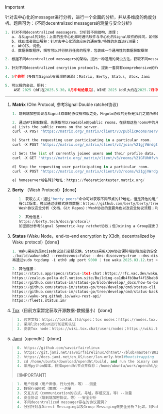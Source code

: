 > [!IMPORTANT]
>
> 针对去中心化的messager进行分析，进行一个全面的分析，并从多维度的角度分析。题目可为：《不同decentralized messagers的测量与安全分析》

```python
1. 针对不同decentralized messagers，分析其不同结构、原理；
   a. 与Signal的对比：上面的去中心化即时通讯软件与中心化的Signal软件的异同，如何体现出去中心化性质
   b. 找到或者给出解释：针对去中心化消息应用的通用性/特性的东西进行测量；
   c. WHOIS，词云，
   d. 数据获取程序，撰写可以并行执行任务的程序，包装成一个通用性的数据获取框架

2. 根据不同decentralized messagers的架构，提出一种通用的爬虫方法，获取不同messagers的生态数据，分别展开大规模测量；

3. 针对不同decentralized encrytion protocols，提出一套具有comprehensive的formal analysis method，分别展开安全协议分析（并提出相关的mitigations？）

4. 5个典型（多数与Signal有很深的渊源）：Matrix, Berty, Status, Atox，Jami

5. 可以投的会议、期刊：
	ASE 2025（ddl在2025.5.30，8月中旬给意见）、WINE 2025（ddl大约在2025.7月中旬，9月中旬给结果）、INFOCOM 2026（ddl大约在2025.7月底）、ICSE2026（ddl在2025.7.11/7.18）、FSE 2026（ddl在2025.9月）、ISSTA 2026（ddl在2025.10月底）、WWW 2026（ddl大约在2025.10月中旬）
```

--------------------------

1. **Matrix** (Olm Protocol, 参考Signal Double ratchet协议) 

   ```python
   1. 端到端加密协议与Signal双棘轮协议有相似之处，Megolm协议的分析是我们之前所未做的
   
   2. 通过API获取数据，先获取可以readable的public rooms，在获取这些rooms中的用户id
   a) Lists the public rooms on the server.
   curl -X POST "https://matrix.org/_matrix/client/v3/publicRooms?server=ipfs.io" -H "Accept: application/json" -H "Authorization: Bearer syt_bGVlaG9v_aHvkQBdDkFkBQdRXIMlV_0r0TKF" -H "Content-Type: application/json" -d '{"include_all_networks":false}'
   
   b) Start the requesting user participating in a particular room.
   curl -X POST "https://matrix.org/_matrix/client/v3/join/%21gjVWrdgtzJFPBtcgww:matrix.org?server_name=matrix.org&server_name=elsewhere.ca&via=matrix.org&via=elsewhere.ca" -H "Accept: application/json" -H "Authorization: Bearer syt_bGVlaG9v_aHvkQBdDkFkBQdRXIMlV_0r0TKF" -H "Content-Type: application/json"
   
   c) Gets the list of currently joined users and their profile data.
   curl -X GET "https://matrix.org/_matrix/client/v3/rooms/%21GFUhHfvhuHnmIduHUu:ipfs.io/joined_members" -H "Accept: application/json" -H "Authorization: Bearer syt_bGVlaG9v_aHvkQBdDkFkBQdRXIMlV_0r0TKF"
   
   d) Stop the requesting user participating in a particular room.
   curl -X POST "https://matrix.org/_matrix/client/v3/rooms/%21gjVWrdgtzJFPBtcgww:matrix.org/leave" -H "Accept: application/json" -H "Authorization: Bearer syt_bGVlaG9v_aHvkQBdDkFkBQdRXIMlV_0r0TKF" -H "Content-Type: application/json"
   
   e) homeserver域名转IP地址：https://federationtester.matrix.org/
   ```

2. **Berty** （Wesh Protocol）【done】

   ```python
      1. 获取方式：通过"berty peers"命令可以获取不同节点的IP地址，但是其他的用户信息却难以获取
      有CLI版本，可以通过该模式获取数据：https://github.com/berty/berty/tree/master/go
      Wesh协议安全分析（文档、Git Repos）：Wesh协议的重要角色以及安全协议流程；利用Proverif对构建的不同协议进行formal analysis
   
      2. 其他信息：
      https://berty.tech/docs/protocol/
      加密部分参考Signal Symmetric-key ratchet协议；但Joining a Group提出了新的机制，包括：innovation，exchanging messages
   ```

3. **Status** (Waku Node，end-to-end encryption by X3dh, decentralized by Waku protocol)【done】

     ```python
     1. Waku采用的是noise协议进行密钥交换，Status采用X3DH协议保障端到端加密的安全，获取Waku网络的方式：运行以下命令：
     ./build/wakunode2 --rendezvous=false --dns-discovery=true --dns-discovery-url="enrtree://AIRVQ5DDA4FFWLRBCHJWUWOO6X6S4ZTZ5B667LQ6AJU6PEYDLRD5O@sandbox.waku.nodes.status.im" --discv5-discovery=true --discv5-enr-auto-update=true --relay-peer-exchange=true | tee waku.2025.03.12.log > /dev/null
     再通过sudo tcpdump -i eth0 udp port 9000 | tee waku.2025.03.12.txt > /dev/null获取交互的IP或者DNS。
     
     2. 其他连接：
     https://status.app/specs/status-1to1-chat；https://rfc.vac.dev/waku/standards/application/53/x3dh/
     https://zealous-polka-dc7.notion.site/Building-ca1db4fb3baf4f15bab8da717832b743
     https://github.com/status-im/status-go/blob/develop/_docs/how-to-build.md
     https://github.com/status-im/status-go/tree/develop/cmd/status-cli
     https://github.com/status-im/status-go/tree/develop/cmd/status-backend
     https://waku-org.github.io/waku-rest-api/
     https://fleets.status.im/
     ```

4. [Tox](https://github.com/TokTok/c-toxcore)（目前方案暂定获取开源数据-数据量小）【done】


> ```python
> 1. 官方文档：https://toktok.ltd/spec；tox nodes：https://nodes.tox.chat/json；The Tox Reference：https://zetok.github.io/tox-spec/；
> 2. 采用libsodium进行加密和认证
> 3. 安装Tox node：https://wiki.tox.chat/users/nodes；https://wiki.tox.chat/users/runningnodes
> ```

5. [Jami](https://jami.net/zh/)（opendht）【done】


> ```python
> 0. https://github.com/savoirfairelinux
> 1. https://git.jami.net/savoirfairelinux/dhtnet/-/blob/master/BUILD.md；https://github.com/savoirfairelinux/opendht/wiki/Running-a-node-with-dhtnode；
> 2. https://docs.jami.net/en_US/user/lan-only.html#bootstrapping
> 3. cd /home/ubuntu/download/opendht/build, and run the binary command
> 4. 采用python脚本，扫描opendht节点并保存：/home/ubuntu/work/opendht/python/tools: python3 schedule_scanner.py
> ```
>
> [!IMPORTANT]

>   ```python
> 1. 用户规模（用户画像，行为分析，等）--测量
> 2. 数据存储模式（策略）--测量
> 3. 交互方式（communication的方式，寻址，群组交互，等）--测量
> 4. 安全协议（端到端加密协议，等）--安全分析
> 4. 不同decentralized messager存在的协议漏洞？
> 4. 分别针对与Direct Messaging以及Group Messaging做安全分析？比如，对Matrix、Berty的Group和Direct协议进行分析
>   ```

